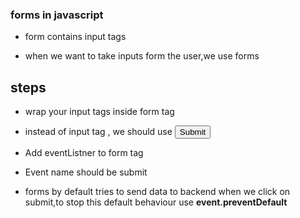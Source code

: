### forms in javascript

- form contains input tags

- when we want to take inputs form the user,we use forms

## steps

- wrap your input tags inside form tag
- instead of input tag , we should use *<input type="submit">*
- Add eventListner to form tag
- Event name should be submit

- forms by default tries to send data to backend when we click on submit,to stop this default behaviour use **event.preventDefault**

